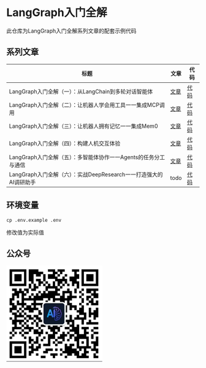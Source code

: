 # LangGraph入门全解

此仓库为LangGraph入门全解系列文章的配套示例代码

## 系列文章

|  标题   | 文章  | 代码 |
|  ----  | ----  | ---- |
| LangGraph入门全解（一）：从LangChain到多轮对话智能体  | [文章](https://mp.weixin.qq.com/s/tNTjTjAMpEpBDIJyW65Edw) | [代码](/part1/) |
| LangGraph入门全解（二）：让机器人学会用工具一一集成MCP调用  |  [文章](https://mp.weixin.qq.com/s/UNsSRvJ96BOH1ZPQHikdug) |  [代码](/part2/) |
| LangGraph入门全解（三）：让机器人拥有记忆一一集成Mem0  |  [文章](https://mp.weixin.qq.com/s/cuF8bJSFJ_7iCo8OVhcFpw) |  [代码](/part3/) |
| LangGraph入门全解（四）：构建人机交互体验  |  [文章](https://mp.weixin.qq.com/s/AvA2TSwDVt7YwY9TPOykLQ) |  [代码](/part4/) |
| LangGraph入门全解（五）：多智能体协作一一Agents的任务分工与通信  |  [文章](https://mp.weixin.qq.com/s/VrC5OJHY6SYAFb1x4P44gg) |  [代码](/part5/) |
| LangGraph入门全解（六）：实战DeepResearch一一打造强大的AI调研助手  |  todo |  [代码](/part6/) |

## 环境变量
```shell
cp .env.example .env
```
修改值为实际值
## 公众号

<div align="left"><img src="images/wechat.png" width="250"/></div>
